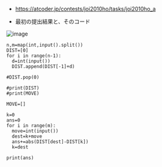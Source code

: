 

* https://atcoder.jp/contests/joi2010ho/tasks/joi2010ho_a


* 最初の提出結果と、そのコード 

![image](https://github.com/jamad/jamad.github.io/assets/949913/f3d30e2f-c41c-4b05-bff3-bc3317215ead)

```
n,m=map(int,input().split())
DIST=[0]
for i in range(n-1):
  d=int(input())
  DIST.append(DIST[-1]+d)

#DIST.pop(0)

#print(DIST)
#print(MOVE)

MOVE=[]

k=0
ans=0
for i in range(m):
  move=int(input())
  dest=k+move
  ans+=abs(DIST[dest]-DIST[k])
  k=dest

print(ans)
  
```

